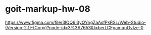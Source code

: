 # goit-markup-hw-08

https://www.figma.com/file/3lQQ9l3yQYngZaAsfPkRSL/Web-Studio-(Version-2.1)-(Copy)?node-id=3%3A7653&t=berLCFpamqnOvIze-0

